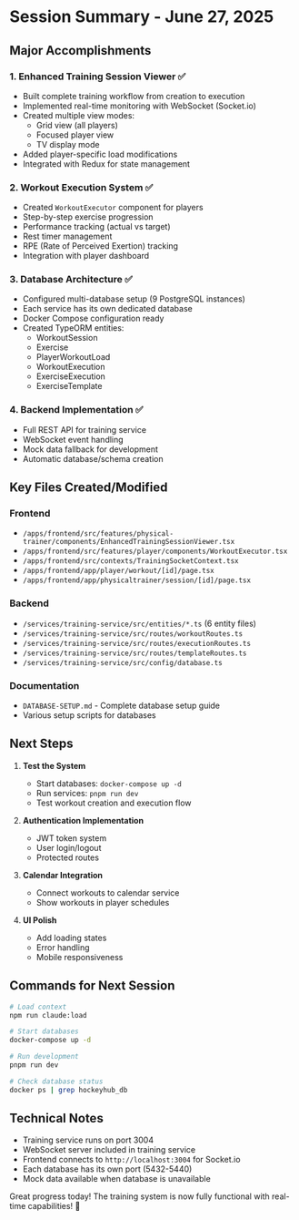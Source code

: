 # Session Summary - June 27, 2025

## Major Accomplishments

### 1. Enhanced Training Session Viewer ✅
- Built complete training workflow from creation to execution
- Implemented real-time monitoring with WebSocket (Socket.io)
- Created multiple view modes:
  - Grid view (all players)
  - Focused player view
  - TV display mode
- Added player-specific load modifications
- Integrated with Redux for state management

### 2. Workout Execution System ✅
- Created `WorkoutExecutor` component for players
- Step-by-step exercise progression
- Performance tracking (actual vs target)
- Rest timer management
- RPE (Rate of Perceived Exertion) tracking
- Integration with player dashboard

### 3. Database Architecture ✅
- Configured multi-database setup (9 PostgreSQL instances)
- Each service has its own dedicated database
- Docker Compose configuration ready
- Created TypeORM entities:
  - WorkoutSession
  - Exercise
  - PlayerWorkoutLoad
  - WorkoutExecution
  - ExerciseExecution
  - ExerciseTemplate

### 4. Backend Implementation ✅
- Full REST API for training service
- WebSocket event handling
- Mock data fallback for development
- Automatic database/schema creation

## Key Files Created/Modified

### Frontend
- `/apps/frontend/src/features/physical-trainer/components/EnhancedTrainingSessionViewer.tsx`
- `/apps/frontend/src/features/player/components/WorkoutExecutor.tsx`
- `/apps/frontend/src/contexts/TrainingSocketContext.tsx`
- `/apps/frontend/app/player/workout/[id]/page.tsx`
- `/apps/frontend/app/physicaltrainer/session/[id]/page.tsx`

### Backend
- `/services/training-service/src/entities/*.ts` (6 entity files)
- `/services/training-service/src/routes/workoutRoutes.ts`
- `/services/training-service/src/routes/executionRoutes.ts`
- `/services/training-service/src/routes/templateRoutes.ts`
- `/services/training-service/src/config/database.ts`

### Documentation
- `DATABASE-SETUP.md` - Complete database setup guide
- Various setup scripts for databases

## Next Steps

1. **Test the System**
   - Start databases: `docker-compose up -d`
   - Run services: `pnpm run dev`
   - Test workout creation and execution flow

2. **Authentication Implementation**
   - JWT token system
   - User login/logout
   - Protected routes

3. **Calendar Integration**
   - Connect workouts to calendar service
   - Show workouts in player schedules

4. **UI Polish**
   - Add loading states
   - Error handling
   - Mobile responsiveness

## Commands for Next Session

```bash
# Load context
npm run claude:load

# Start databases
docker-compose up -d

# Run development
pnpm run dev

# Check database status
docker ps | grep hockeyhub_db
```

## Technical Notes

- Training service runs on port 3004
- WebSocket server included in training service
- Frontend connects to `http://localhost:3004` for Socket.io
- Each database has its own port (5432-5440)
- Mock data available when database is unavailable

Great progress today! The training system is now fully functional with real-time capabilities! 🎉
